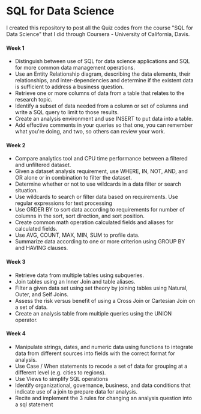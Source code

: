 # SQL for Data Science

I created this repository to post all the Quiz codes from the course "SQL for Data Science" that I did through Coursera - University of California, Davis.

#### Week 1

- Distinguish between use of SQL for data science applications and SQL for more common data management operations.
- Use an Entity Relationship diagram, describing the data elements, their relationships, and inter-dependencies and determine if the existent data is sufficient to address a business question.
- Retrieve one or more columns of data from a table that relates to the research topic.
- Identify a subset of data needed from a column or set of columns and write a SQL query to limit to those results.
- Create an analysis environment and use INSERT to put data into a table.
- Add effective comments in your queries so that one, you can remember what you're doing, and two, so others can review your work.

#### Week 2

- Compare analytics tool and CPU time performance between a filtered and unfiltered dataset.
- Given a dataset analysis requirement, use WHERE, IN, NOT, AND, and OR alone or in combination to filter the dataset.
- Determine whether or not to use wildcards in a data filter or search situation.
- Use wildcards to search or filter data based on requirements. Use regular expressions for text processing
- Use ORDER BY to sort data according to requirements for number of columns in the sort, sort direction, and sort position.
- Create common math operation calculated fields and aliases for calculated fields.
- Use AVG, COUNT, MAX, MIN, SUM to profile data.
- Summarize data according to one or more criterion using GROUP BY and HAVING clauses.

#### Week 3

- Retrieve data from multiple tables using subqueries.
- Join tables using an Inner Join and table aliases.
- Filter a given data set using set theory by joining tables using Natural, Outer, and Self Joins.
- Assess the risk versus benefit of using a Cross Join or Cartesian Join on a set of data.
- Create an analysis table from multiple queries using the UNION operator.

#### Week 4

- Manipulate strings, dates, and numeric data using functions to integrate data from different sources into fields with the correct format for analysis.
- Use Case / When statements to recode a set of data for grouping at a different level (e.g. cities to regions).
- Use Views to simplify SQL operations
- Identify organizational, governance, business, and data conditions that indicate use of a join to prepare data for analysis.
- Recite and implement the 3 rules for changing an analysis question into a sql statement
